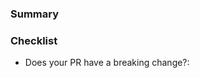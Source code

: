 ### Summary

<!-- What does the PR do? -->

### Checklist

* Does your PR have a breaking change?:  <!-- Yes or no -->